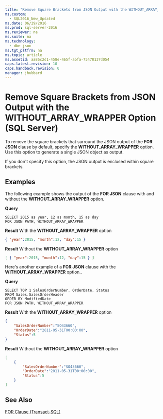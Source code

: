 ```yaml
---
title: "Remove Square Brackets from JSON Output with the WITHOUT_ARRAY_WRAPPER Option (SQL Server)"
ms.custom: 
  - SQL2016_New_Updated
ms.date: 06/29/2016
ms.prod: sql-server-2016
ms.reviewer: na
ms.suite: na
ms.technology: 
  - dbe-json
ms.tgt_pltfrm: na
ms.topic: article
ms.assetid: aa86c2d1-458e-465f-abfa-75470137d054
caps.latest.revision: 10
caps.handback.revision: 0
manager: jhubbard
---
```

# Remove Square Brackets from JSON Output with the WITHOUT_ARRAY_WRAPPER Option (SQL Server)
To remove the square brackets that surround the JSON output of the **FOR JSON** clause by default, specify the **WITHOUT_ARRAY_WRAPPER** option. Use this option to generate a single JSON object as output.  
  
 If you don't specify this option, the JSON output is enclosed within square brackets.  
  
## Examples  
 The following example shows the output of the **FOR JSON** clause with and without the **WITHOUT_ARRAY_WRAPPER** option.  
  
 **Query**  
  
```tsql  
SELECT 2015 as year, 12 as month, 15 as day  
FOR JSON PATH, WITHOUT_ARRAY_WRAPPER  
```  
  
 **Result** With the **WITHOUT_ARRAY_WRAPPER** option  
  
```json  
{ "year":2015, "month":12, "day":15 }  
```  
  
 **Result** Without the **WITHOUT_ARRAY_WRAPPER** option  
  
```json  
[ { "year":2015, "month":12, "day":15 } ]  
```  
  
 Here's another example of a **FOR JSON** clause with the **WITHOUT_ARRAY_WRAPPER** option..  
  
 **Query**  
  
```tsql  
SELECT TOP 1 SalesOrderNumber, OrderDate, Status  
FROM Sales.SalesOrderHeader  
ORDER BY ModifiedDate  
FOR JSON PATH, WITHOUT_ARRAY_WRAPPER  
```  
  
 **Result** With the **WITHOUT_ARRAY_WRAPPER** option  
  
```json  
{  
    "SalesOrderNumber":"SO43660",  
    "OrderDate":"2011-05-31T00:00:00",  
    "Status":5  
}  
```  
  
 **Result** Without the **WITHOUT_ARRAY_WRAPPER** option  
  
```json  
[  
    {  
        "SalesOrderNumber":"SO43660",  
        "OrderDate":"2011-05-31T00:00:00",  
        "Status":5  
    }  
]  
```  
  
## See Also  
 [FOR Clause (Transact-SQL)](assetId:///08a6f084-8f73-4f2a-bae4-3c7513dc99b9)